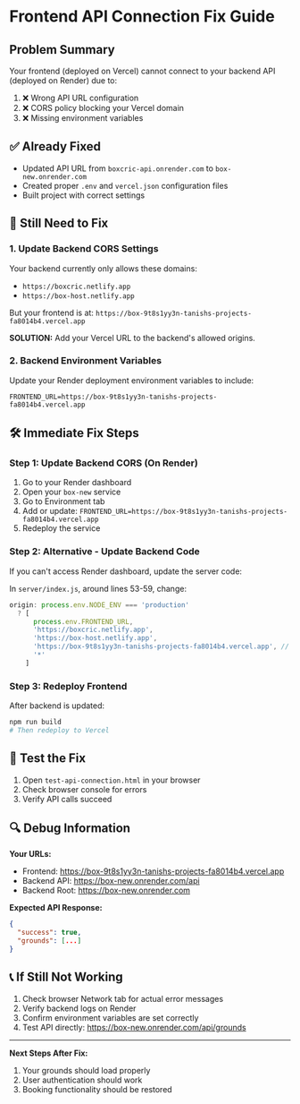 # Frontend API Connection Fix Guide

## Problem Summary
Your frontend (deployed on Vercel) cannot connect to your backend API (deployed on Render) due to:
1. ❌ Wrong API URL configuration
2. ❌ CORS policy blocking your Vercel domain
3. ❌ Missing environment variables

## ✅ Already Fixed
- Updated API URL from `boxcric-api.onrender.com` to `box-new.onrender.com`
- Created proper `.env` and `vercel.json` configuration files
- Built project with correct settings

## 🚨 Still Need to Fix

### 1. Update Backend CORS Settings
Your backend currently only allows these domains:
- `https://boxcric.netlify.app`
- `https://box-host.netlify.app`

But your frontend is at: `https://box-9t8s1yy3n-tanishs-projects-fa8014b4.vercel.app`

**SOLUTION:** Add your Vercel URL to the backend's allowed origins.

### 2. Backend Environment Variables
Update your Render deployment environment variables to include:
```
FRONTEND_URL=https://box-9t8s1yy3n-tanishs-projects-fa8014b4.vercel.app
```

## 🛠️ Immediate Fix Steps

### Step 1: Update Backend CORS (On Render)
1. Go to your Render dashboard
2. Open your `box-new` service  
3. Go to Environment tab
4. Add or update: `FRONTEND_URL=https://box-9t8s1yy3n-tanishs-projects-fa8014b4.vercel.app`
5. Redeploy the service

### Step 2: Alternative - Update Backend Code
If you can't access Render dashboard, update the server code:

In `server/index.js`, around lines 53-59, change:
```javascript
origin: process.env.NODE_ENV === 'production' 
  ? [
      process.env.FRONTEND_URL,
      'https://boxcric.netlify.app',
      'https://box-host.netlify.app',
      'https://box-9t8s1yy3n-tanishs-projects-fa8014b4.vercel.app', // ADD THIS LINE
      '*'
    ]
```

### Step 3: Redeploy Frontend
After backend is updated:
```bash
npm run build
# Then redeploy to Vercel
```

## 🧪 Test the Fix

1. Open `test-api-connection.html` in your browser
2. Check browser console for errors
3. Verify API calls succeed

## 🔍 Debug Information

**Your URLs:**
- Frontend: https://box-9t8s1yy3n-tanishs-projects-fa8014b4.vercel.app
- Backend API: https://box-new.onrender.com/api
- Backend Root: https://box-new.onrender.com

**Expected API Response:**
```json
{
  "success": true,
  "grounds": [...]
}
```

## 📞 If Still Not Working

1. Check browser Network tab for actual error messages
2. Verify backend logs on Render
3. Confirm environment variables are set correctly
4. Test API directly: https://box-new.onrender.com/api/grounds

---

**Next Steps After Fix:**
1. Your grounds should load properly
2. User authentication should work
3. Booking functionality should be restored
